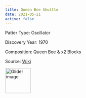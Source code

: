 ```yaml
---
title: Queen Bee Shuttle
date: 2021-05-21
active: false
---
```



Patter Type: Oscillator

Discovery Year: 1970

Composition: Queen Bee & x2 Blocks

Source: [Wiki](https://www.conwaylife.com/wiki/Queen_bee_shuttle)
<!--more-->

<p>
<script type="text/javascript" src="https://www.conwaylife.com/js/lv-plugin.js"></script></p>

<div class="rle"><div class="codebox"><div style="display:none; position: relative; z-index: 1031;"><code>9bo$7bobo$6bobo$2o3bo2bo11b2o$2o4bobo11b2o$7bobo$9bo!
#C [[ THEME 6 GRID GRIDMAJOR 0 ZOOM 8.0 ]]
</code></div></div><canvas width="760" height="560" style="margin-left:1px; position: relative; z-index: 1031;"><noscript> <a href="https://www.conwaylife.com/wiki/File:Glider.png" class="image" title="Glider image"><img alt="Glider image" src="https://www.conwaylife.com/w/images/7/79/Glider.png" decoding="async" width="81" height="81" /></a> </noscript></canvas></div>
